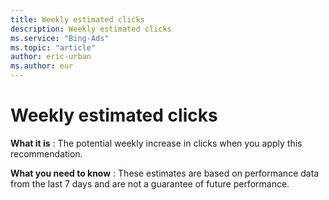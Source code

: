 ```yaml
---
title: Weekly estimated clicks
description: Weekly estimated clicks
ms.service: "Bing-Ads"
ms.topic: "article"
author: eric-urban
ms.author: eur
---
```


# Weekly estimated clicks

**What it is** : The potential weekly increase in clicks when you apply this recommendation.

**What you need to know** : These estimates are based on performance data from the last 7 days and are not a guarantee of future performance.


